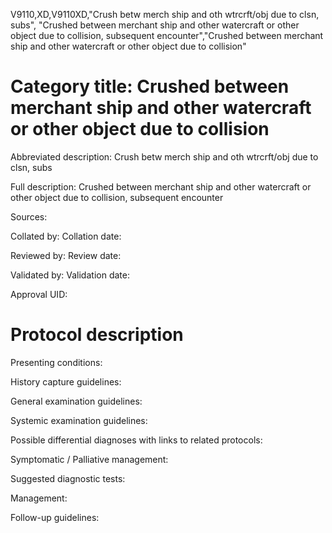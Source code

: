 V9110,XD,V9110XD,"Crush betw merch ship and oth wtrcrft/obj due to clsn, subs", "Crushed between merchant ship and other watercraft or other object due to collision, subsequent encounter","Crushed between merchant ship and other watercraft or other object due to collision"
# Category title: Crushed between merchant ship and other watercraft or other object due to collision

Abbreviated description: Crush betw merch ship and oth wtrcrft/obj due to clsn, subs

Full description: Crushed between merchant ship and other watercraft or other object due to collision, subsequent encounter

Sources:

Collated by:
Collation date:

Reviewed by:
Review date:

Validated by:
Validation date:

Approval UID:

# Protocol description

Presenting conditions:

History capture guidelines:

General examination guidelines:

Systemic examination guidelines:

Possible differential diagnoses with links to related protocols:

Symptomatic / Palliative management:

Suggested diagnostic tests:

Management:

Follow-up guidelines:
